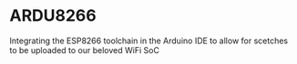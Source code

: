 ARDU8266
========

Integrating the ESP8266 toolchain in the Arduino IDE to allow for scetches to be uploaded to our beloved WiFi SoC
